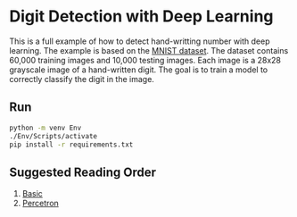# Digit Detection with Deep Learning

This is a full example of how to detect hand-writting number with deep learning. The example is based on the [MNIST dataset](http://yann.lecun.com/exdb/mnist/). The dataset contains 60,000 training images and 10,000 testing images. Each image is a 28x28 grayscale image of a hand-written digit. The goal is to train a model to correctly classify the digit in the image.

## Run

```bash
python -m venv Env
./Env/Scripts/activate
pip install -r requirements.txt
```

## Suggested Reading Order

1. [Basic](./basic.py)
2. [Percetron](./perceptron.py)
